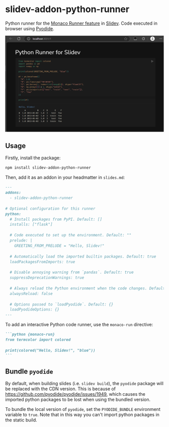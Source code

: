 # slidev-addon-python-runner

Python runner for the [Monaco Runner feature](https://sli.dev/features/monaco-run) in [Slidev](https://sli.dev/). Code executed in browser using [Pyodide](https://pyodide.org/).

![Demo](assets/image.png)

## Usage

Firstly, install the package:

```bash
npm install slidev-addon-python-runner
```

Then, add it as an addon in your headmatter in `slides.md`:

```md
---
addons:
  - slidev-addon-python-runner

# Optional configuration for this runner
python:
  # Install packages from PyPI. Default: []
  installs: ["flask"]

  # Code executed to set up the environment. Default: ""
  prelude: |
    GREETING_FROM_PRELUDE = "Hello, Slidev!"

  # Automatically load the imported builtin packages. Default: true
  loadPackagesFromImports: true

  # Disable annoying warning from `pandas`. Default: true
  suppressDeprecationWarnings: true

  # Always reload the Python environment when the code changes. Default: false
  alwaysReload: false

  # Options passed to `loadPyodide`. Default: {}
  loadPyodideOptions: {}
---
```

To add an interactive Python code runner, use the `monaco-run` directive:

````md
```python {monaco-run}
from termcolor import colored

print(colored("Hello, Slidev!", "blue"))
```
````

## Bundle `pyodide`

By default, when building slides (i.e. `slidev build`), the `pyodide` package will be replaced with the CDN version. This is because of https://github.com/pyodide/pyodide/issues/1949, which causes the imported python packages to be lost when using the bundled version.

To bundle the local version of `pyodide`, set the `PYODIDE_BUNDLE` environment variable to `true`. Note that in this way you can't import python packages in the static build.
